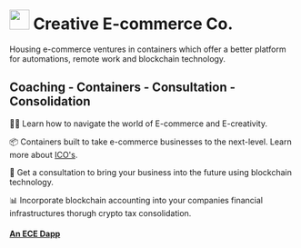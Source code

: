 #  <img src="https://user-images.githubusercontent.com/61543012/194781593-4dd309ce-afee-437b-8538-69ef5cbe42db.png" height="35" width="35" align-items="center" justify-content="center" /> Creative E-commerce Co.
Housing e-commerce ventures in containers which offer a better platform for automations, remote work and blockchain technology.

## Coaching - Containers - Consultation - Consolidation

🧑‍🏫 Learn how to navigate the world of E-commerce and E-creativity.

📦 Containers built to take e-commerce businesses to the next-level. Learn more about [ICO's]().

📑 Get a consultation to bring your business into the future using blockchain technology.

📊 Incorporate blockchain accounting into your companies financial infrastructures thorugh crypto tax consolidation.

#### [An ECE Dapp](https://github.com/elicharlese)
